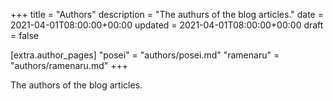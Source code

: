 +++
title = "Authors"
description = "The authurs of the blog articles."
date = 2021-04-01T08:00:00+00:00
updated = 2021-04-01T08:00:00+00:00
draft = false

[extra.author_pages]
"posei" = "authors/posei.md"
"ramenaru" = "authors/ramenaru.md"
+++

The authors of the blog articles.
